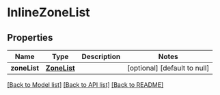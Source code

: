 # InlineZoneList
## Properties

Name | Type | Description | Notes
------------ | ------------- | ------------- | -------------
**zoneList** | [**ZoneList**](ZoneList.md) |  | [optional] [default to null]

[[Back to Model list]](../README.md#documentation-for-models) [[Back to API list]](../README.md#documentation-for-api-endpoints) [[Back to README]](../README.md)

